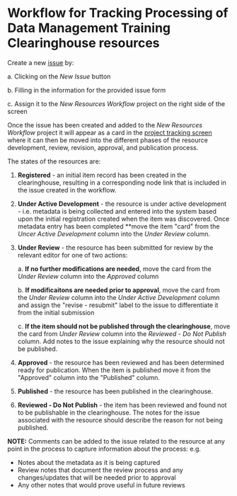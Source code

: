 # Workflow for Tracking Processing of **Data Management Training Clearinghouse** resources

Create a new [issue](https://github.com/imls-dmt/resources-workflow/issues) by:

a. Clicking on the *New Issue* button

b. Filling in the information for the provided issue form

c. Assign it to the *New Resources Workflow* project on the right side of the screen

Once the issue has been created and added to the *New Resources Workflow* project it will appear as
a card in the [project tracking screen](https://github.com/imls-dmt/resources-workflow/projects/1) 
where it can then be moved into the different phases of the resource development, review, revision, 
approval, and publication process. 

The states of the resources are:

1. **Registered** - an initial item record has been created in the clearinghouse, resulting in a
corresponding node link that is included in the issue created in the workflow. 

2. **Under Active Development** - the resource is under active development - i.e. metadata is being
collected and entered into the system based upon the initial registration created when the item was
discovered. Once metadata entry has been completed **move the item "card" from the *Uncer Active Development*
column into the *Under Review* column. 

3. **Under Review** - the resource has been submitted for review by the relevant editor for one of two
actions: 

	 a. **If no further modifications are needed**, move the card from the *Under Review* column into the *Approved* column

	 b. **If modificaitons are needed prior to approval**, move the card from the *Under Review* column into the *Under Active Development* column and assign the "revise - resubmit" label to the issue to differentiate it from the initial submission

	 c. **If the item should not be published through the clearinghouse**, move the card from *Under Review* column into the *Reviewed - Do Not Publish* column. Add notes to the issue explaining why the resource should not be published. 

4. **Approved** - the resource has been reviewed and has been determined ready for publication. When the item is published move it from the "Approved" column into the "Published" column.  

5. **Published** - the resource has been published in the clearinghouse.

6. **Reviewed - Do Not Publish** - the item has been reviewed and found not to be publishable in the clearinghouse. The notes for the issue associated with the resource should describe the reason for not being published. 

**NOTE:** Comments can be added to the issue related to the resource at any point in the process to
capture information about the process: e.g.

* Notes about the metadata as it is being captured
* Review notes that document the review process and any changes/updates that will be needed prior to approval
* Any other notes that would prove useful in future reviews  

